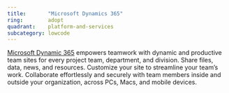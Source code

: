 ```yaml
---
title:       "Microsoft Dynamics 365"
ring:        adopt
quadrant:    platform-and-services
subcategory: lowcode
---
```


[Microsoft Dynamic 365](https://dynamics.microsoft.com/en-us/) empowers teamwork with dynamic and productive team sites for every project team, department, and division. Share files, data, news, and resources. Customize your site to streamline your team’s work. Collaborate effortlessly and securely with team members inside and outside your organization, across PCs, Macs, and mobile devices. 